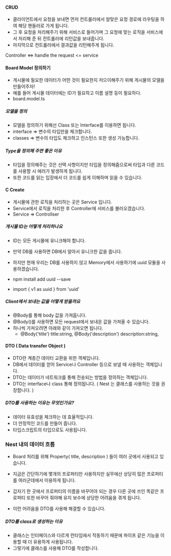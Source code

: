 #### CRUD

- 클라이언트에서 요청을 보내면 먼저 컨트롤러에서 알맞은 요청 경로에 라우팅을 하여 해당 핸들러로 가게 됩니다.
- 그 후 요청을 처리해주기 위해 서비스로 들어가며 그 요청에 맞는 로직을 서비스에서 처리해 준 뒤 컨트롤러에 리턴값을 보내줍니다.
- 마지막으로 컨트롤러에서 결과값을 리턴해주게 됩니다.

Controller <=> handle the request <= service

#### Board Model 정의하기

- 게시물에 필요한 데이터가 어떤 것이 필요한지 저으이해주기 위해 게시물의 모델을 만들어주자!
- 예를 들어 게시물 데이터에는 ID가 필요하고 이름 설명 등이 필요하다.
- board.model.ts

##### 모델을 정의

- 모델을 정의하기 위해선 Class 또는 Interface를 이용하면 됩니다.
- interface => 변수의 타입만을 체크합니다.
- classes => 변수의 타입도 체크하고 인스턴스 또한 생성 가능합니다.

##### Type을 정의해 주면 좋은 이유

- 타입을 정의해주는 것은 선택 사항이지만 타입을 정의해줌으로써 타입과 다른 코드를 사용할 시 에러가 발생하게 됩니다.
- 또한 코드를 읽는 입장에서 더 코드를 쉽게 이해하며 읽을 수 있습니다.

#### C Create

- 게시물에 관한 로직을 처리하는 곳은 Service 입니다.
- Service에서 로직을 처리한 후 Controller에 서비스를 불러오겠습니다.
- Service => Controllser

##### 게시물 ID는 어떻게 처리하나요

- ID는 모든 게시물에 유니크해야 합니다.
- 만약 DB를 사용하면 DB에서 알아서 유니크한 값을 줍니다.
- 하지만 현재 우리는 DB를 사용하지 않고 Memory에서 사용하기에 uuid 모듈을 사용하겠습니다.

- npm install add uuid --save
- import { v1 as uuid } from 'uuid'

##### Client에서 보내는 값을 어떻게 받을까요

- @Body를 통해 body 값을 가져옵니다.
- @Body()를 사용하면 모든 request에서 보내온 값을 가져올 수 있습니다.
- 하나씩 가져오려면 아래와 같이 가져오면 됩니다.
  - @Body('title') title:string, @Body('description') description:string,

#### DTO ( Data transfer Object )

- DTO란 계층간 데이터 교환을 위한 객체입니다.
- DB에서 데이터를 얻어 Service나 Controller 등으로 보낼 때 사용하는 객체입니다.
- DTO는 데이터가 네트워크를 통해 전송되는 방법을 정의하는 객체입니다.
- DTO는 interface나 class 통해 정의됩니다. ( Nest 는 클래스를 사용하는 것을 권장합니다. )

##### DTO를 사용하는 이유는 무엇인가요?

- 데이터 유효성을 체크하는 데 효율적입니다.
- 더 안정적인 코드를 만들어 줍니다.
- 타입스크립트의 타입으로도 사용됩니다.

### Nest 내의 데이터 흐름

- Board 처리를 위해 Property( title, description ) 들이 여러 곳에서 사용되고 있습니다.

- 지금은 간단하기에 몇개의 프로퍼티만 사용하지만 실무에선 상당히 많은 프로퍼티를 여러군데에서 이용하게 됩니다.
- 갑자기 한 곳에서 프로퍼티의 이름을 바꾸어야 되는 경우 다른 곳에 쓰인 똑같은 프로퍼티 또한 바꾸어 줘야해 유지 보수에 상당한 어려움을 겪게 됩니다.
- 이런 어려움을 DTO를 사용해 해결할 수 있습니다.

##### DTO를 class로 생성하는 이유

- 클래스는 인터페이스와 다르게 런타임에서 작동하기 때문에 파이프 같은 기능을 이용할 때 더 유용하게 사용됩니다.
- 그렇기에 클래스를 사용해 DTO를 작성합니다.
